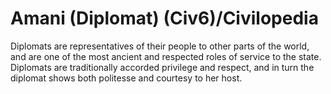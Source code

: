 # Amani (Diplomat) (Civ6)/Civilopedia

Diplomats are representatives of their people to other parts of the world, and are one of the most ancient and respected roles of service to the state. Diplomats are traditionally accorded privilege and respect, and in turn the diplomat shows both politesse and courtesy to her host.